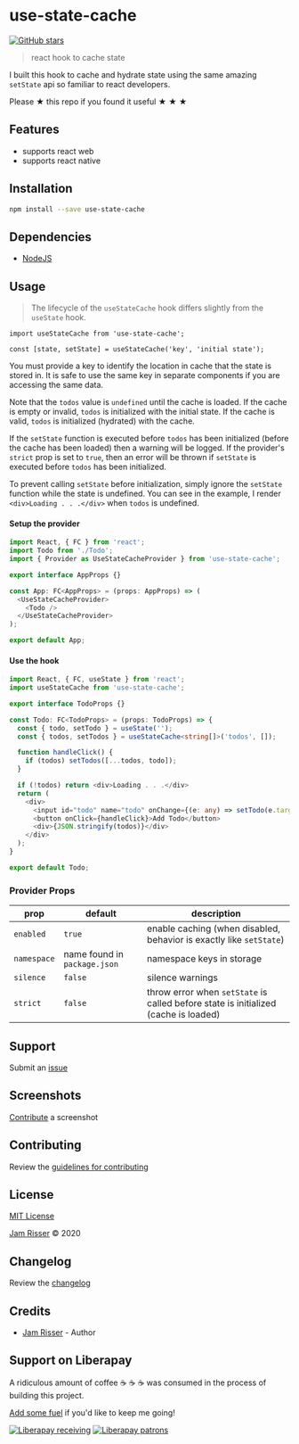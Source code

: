 # use-state-cache

[![GitHub stars](https://img.shields.io/github/stars/codejamninja/use-state-cache.svg?style=social&label=Stars)](https://github.com/codejamninja/use-state-cache)

> react hook to cache state

I built this hook to cache and hydrate state using the same amazing `setState` api so familiar to react developers.

Please ★ this repo if you found it useful ★ ★ ★

## Features

- supports react web
- supports react native

## Installation

```sh
npm install --save use-state-cache
```

## Dependencies

- [NodeJS](https://nodejs.org)

## Usage

> The lifecycle of the `useStateCache` hook differs slightly from the `useState` hook.

```
import useStateCache from 'use-state-cache';

const [state, setState] = useStateCache('key', 'initial state');
```

You must provide a key to identify the location in cache that the state is stored in. It is safe
to use the same key in separate components if you are accessing the same data.

Note that the `todos` value is `undefined` until the cache is loaded. If the cache
is empty or invalid, `todos` is initialized with the initial state. If the cache is valid, `todos`
is initialized (hydrated) with the cache.

If the `setState` function is executed before `todos` has been initialized (before the cache has been
loaded) then a warning will be logged. If the provider's `strict` prop is set to `true`, then an error
will be thrown if `setState` is executed before `todos` has been initialized.

To prevent calling `setState` before initialization, simply ignore the `setState` function while the
state is undefined. You can see in the example, I render `<div>Loading . . .</div>` when `todos` is
undefined.

#### Setup the provider

```ts
import React, { FC } from 'react';
import Todo from './Todo';
import { Provider as UseStateCacheProvider } from 'use-state-cache';

export interface AppProps {}

const App: FC<AppProps> = (props: AppProps) => (
  <UseStateCacheProvider>
    <Todo />
  </UseStateCacheProvider>
);

export default App;
```

#### Use the hook

```ts
import React, { FC, useState } from 'react';
import useStateCache from 'use-state-cache';

export interface TodoProps {}

const Todo: FC<TodoProps> = (props: TodoProps) => {
  const { todo, setTodo } = useState('');
  const { todos, setTodos } = useStateCache<string[]>('todos', []);

  function handleClick() {
    if (todos) setTodos([...todos, todo]);
  }

  if (!todos) return <div>Loading . . .</div>
  return (
    <div>
      <input id="todo" name="todo" onChange={(e: any) => setTodo(e.target.value)} />
      <button onClick={handleClick}>Add Todo</button>
      <div>{JSON.stringify(todos)}</div>
    </div>
  );
}

export default Todo;
```

### Provider Props

| prop        | default                      | description                                                                         |
| ---         | ----                         | ----------                                                                          |
| `enabled`   | `true`                       | enable caching (when disabled, behavior is exactly like `setState`)                 |
| `namespace` | name found in `package.json` | namespace keys in storage                                                           |
| `silence`   | `false`                      | silence warnings                                                                    |
| `strict`    | `false`                      | throw error when `setState` is called before state is initialized (cache is loaded) |

## Support

Submit an [issue](https://github.com/codejamninja/use-state-cache/issues/new)

## Screenshots

[Contribute](https://github.com/codejamninja/use-state-cache/blob/master/CONTRIBUTING.md) a screenshot

## Contributing

Review the [guidelines for contributing](https://github.com/codejamninja/use-state-cache/blob/master/CONTRIBUTING.md)

## License

[MIT License](https://github.com/codejamninja/use-state-cache/blob/master/LICENSE)

[Jam Risser](https://codejam.ninja) © 2020

## Changelog

Review the [changelog](https://github.com/codejamninja/use-state-cache/blob/master/CHANGELOG.md)

## Credits

- [Jam Risser](https://codejam.ninja) - Author

## Support on Liberapay

A ridiculous amount of coffee ☕ ☕ ☕ was consumed in the process of building this project.

[Add some fuel](https://liberapay.com/codejamninja/donate) if you'd like to keep me going!

[![Liberapay receiving](https://img.shields.io/liberapay/receives/codejamninja.svg?style=flat-square)](https://liberapay.com/codejamninja/donate)
[![Liberapay patrons](https://img.shields.io/liberapay/patrons/codejamninja.svg?style=flat-square)](https://liberapay.com/codejamninja/donate)
